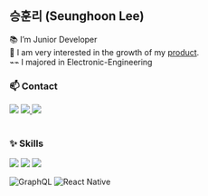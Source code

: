 ## 승훈리 (Seunghoon Lee)
📚 I’m Junior Developer<br />
🔎 I am very interested in the growth of my <a href='https://ontol.com/' target="_blank">product</a>. <br />
⌁⌁ I majored in Electronic-Engineering<br />


### 📫 Contact
<img src="https://img.shields.io/badge/📞 010--7203--6543-brightgreen?style=flat-square&logo=" />
<a href="https://velog.io/@hoon0123" style="display: inline" target="_blank">
    <img src="https://img.shields.io/badge/Blog-20C997?style=flat-square&logo=Storyblok&logoColor=white" />
</a>
<a href="mailto:si932174@gmail.com" style="display: inline" target="_blank">
    <img src="https://img.shields.io/badge/Gmail-EA4335?style=flat-square&logo=Gmail&logoColor=white" />
</a>


<br>
<br>


### ✨ Skills
<p>
<img src="https://img.shields.io/badge/React-61DAFB?style=flat-square&logo=React&logoColor=black"/>
<img src="https://img.shields.io/badge/JavaScript-F7DF1E?style=flat-square&logo=JavaScript&logoColor=black"/>
<img src="https://img.shields.io/badge/TypeScript-3178C6?style=flat-square&logo=TypeScript&logoColor=white"/>


![GraphQL](https://img.shields.io/badge/-GraphQL-E10098?style=for-the-badge&logo=graphql&logoColor=white)
![React Native](https://img.shields.io/badge/react_native-%2320232a.svg?style=for-the-badge&logo=react&logoColor=%2361DAFB)
</p>

